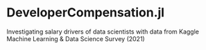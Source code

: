 # DeveloperCompensation.jl
Investigating salary drivers of data scientists with data from Kaggle Machine Learning &amp; Data Science Survey (2021)
